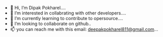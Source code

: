 - 👋 Hi, I’m Dipak Pokharel....
- 👀 I’m interested in collabrating with other developers....
- 🌱 I’m currently learning to contribute to opersource....
- 💞️ I’m looking to collaborate on github..
- 📫 you can reach me with this email: deepakpokharel811@gmail.com...

<!---
I am self taught developer. I'm looking for the new oppurtunities that will help me grow.
--->
